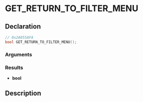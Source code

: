 # GET_RETURN_TO_FILTER_MENU

## Declaration
```cpp
// 0x2A055AFA
bool GET_RETURN_TO_FILTER_MENU();
```

### Arguments

### Results
- **bool**

## Description

